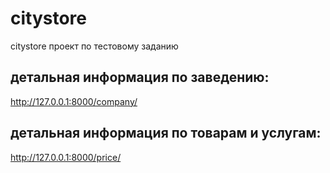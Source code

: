 # citystore
citystore проект по тестовому заданию

## детальная информация по заведению: 
http://127.0.0.1:8000/company/

## детальная информация по товарам и услугам: 
http://127.0.0.1:8000/price/
